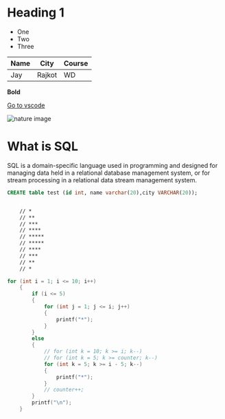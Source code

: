 # Heading 1

- One
- Two
- Three

| Name | City   | Course |
| ---- | ------ | ------ |
| Jay  | Rajkot | WD     |

**Bold**

[Go to vscode](https://github.com/microsoft/vscode/blob/main/README.md?plain=1)

![nature image](https://images.pexels.com/photos/2325447/pexels-photo-2325447.jpeg?auto=compress&cs=tinysrgb&w=600)

# What is SQL

SQL is a domain-specific language used in programming and designed for managing data held in a relational database management system, or for stream processing in a relational data stream management system.

```sql
CREATE table test (id int, name varchar(20),city VARCHAR(20));
```

```cmd

    // *
    // **
    // ***
    // ****
    // *****
    // *****
    // ****
    // ***
    // **
    // *
```

```c
for (int i = 1; i <= 10; i++)
    {
        if (i <= 5)
        {
            for (int j = 1; j <= i; j++)
            {
                printf("*");
            }
        }
        else
        {
            // for (int k = 10; k >= i; k--)
            // for (int k = 5; k >= counter; k--)
            for (int k = 5; k >= i - 5; k--)
            {
                printf("*");
            }
            // counter++;
        }
        printf("\n");
    }
```
